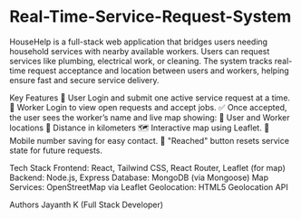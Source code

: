 # Real-Time-Service-Request-System
HouseHelp is a full-stack web application that bridges users needing household services with nearby available workers. Users can request services like plumbing, electrical work, or cleaning. The system tracks real-time request acceptance and location between users and workers, helping ensure fast and secure service delivery.

Key Features
👤 User Login and submit one active service request at a time.
👷 Worker Login to view open requests and accept jobs.
✅ Once accepted, the user sees the worker’s name and live map showing:
📍 User and Worker locations
📏 Distance in kilometers
🗺️ Interactive map using Leaflet.
📱 Mobile number saving for easy contact.
🔁 "Reached" button resets service state for future requests.

Tech Stack
 Frontend: React, Tailwind CSS, React Router, Leaflet (for map)
 Backend: Node.js, Express
 Database: MongoDB (via Mongoose)
 Map Services: OpenStreetMap via Leaflet
 Geolocation: HTML5 Geolocation API

 Authors
Jayanth K (Full Stack Developer)
